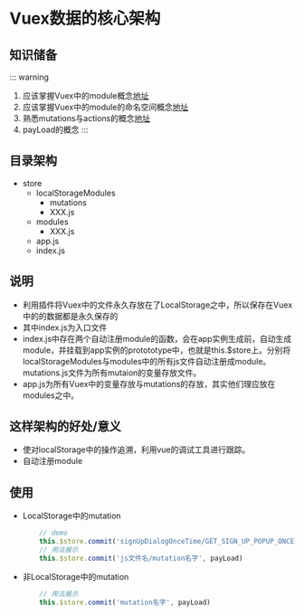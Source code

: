 <!--
 * @Author: your name
 * @Date: 2021-02-09 18:50:38
 * @LastEditTime: 2021-02-10 15:47:48
 * @LastEditors: Please set LastEditors
 * @Description: In User Settings Edit
 * @FilePath: /vuepress-starter/docs/Projects/README.md
-->
# Vuex数据的核心架构
## 知识储备
::: warning
  1. 应该掌握Vuex中的module概念[地址](https://vuex.vuejs.org/zh/guide/mutations.html#mutation)
  2. 应该掌握Vuex中的module的命名空间概念[地址](https://vuex.vuejs.org/zh/guide/modules.html#%E5%91%BD%E5%90%8D%E7%A9%BA%E9%97%B4)
  3. 熟悉mutations与actions的概念[地址](https://vuex.vuejs.org/zh/guide/actions.html#action)
  4. payLoad的概念
:::

## 目录架构
+ store
  - localStorageModules
    + mutations
    + XXX.js
  - modules
    + XXX.js
  - app.js
  - index.js

## 说明
+ 利用插件将Vuex中的文件永久存放在了LocalStorage之中，所以保存在Vuex中的的数据都是永久保存的
+ 其中index.js为入口文件
+ index.js中存在两个自动注册module的函数，会在app实例生成前，自动生成module，并挂载到app实例的protototype中，也就是this.$store上。分别将localStorageModules与modules中的所有js文件自动注册成module。mutations.js文件为所有mutaion的变量存放文件。
+ app.js为所有Vuex中的变量存放与mutations的存放，其实他们理应放在modules之中。

## 这样架构的好处/意义
+ 使对localStorage中的操作追溯，利用vue的调试工具进行跟踪。
+ 自动注册module

## 使用
+ LocalStorage中的mutation
  ```js
      // demo
      this.$store.commit('signUpDialogOnceTime/GET_SIGN_UP_POPUP_ONCE_TIME')
      // 用法展示
      this.$store.commit('js文件名/mutation名字', payLoad)
  ```
+ 非LocalStorage中的mutation
  ```js
      // 用法展示
      this.$store.commit('mutation名字', payLoad)
  ```